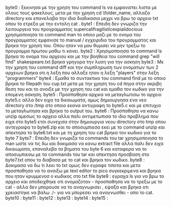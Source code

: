 byte0 : ξεκινησα με την χρηση του command ls να εμφανιστει λιστα με ολους τους φακελους, μετα με την χρηση cd \folder_name, αλλαζα directory και επανελαβα την ιδια διαδικασια μεχρι να βρω το αρχειο txt οπου το ετρεξα με την εντολη cat .
byte1 : Επειδη δεν γνωριζα την λειτουργεια του προγραμματος supercalifragilisticexpialidocious χρησιμοποιησα το command man το οποιο μαζι με το ονομα του προγραμματος εμφανισε το manual / εγχειριδιο του προγραμματος και βρηκα την χρηση του. Οπου ηταν να μου θυμισει να μην τρεξω το προγραμμα πρωτου μαθω τι κανει.
byte2 : Χρησιμοποιησα το command ls βρηκα το ονομα του αρχειου και με την βοηθεια του command grep "will find" shakespeare.txt βρηκα γρηγορα την λυση για την ασκηση
byte3 : Με την χρηση του command diff και την συμπληρωση των ονοματων των 2 αρχειων βρηκα οτι η λεξη που αλλαξε ηταν η λεξη "players" στην λεξη "programmers"
byte4 : Εμαθα το συντακτικο του command find με το οποιο βρηκα το filepath του cup.txt μετα με την χρηση του cd πηγα στην ακριβη θεση του και το ανοιξε με την χρηση του cat και εμαθα τον κωδικο για την επομενη ασκηση.
byte5 : Προσπαθησα αρχικα να μεταγλωτισω το αρχειο byte5.c αλλα δεν ειχα τα δικαιωματα, ομως δημιουργησα ενα νεο directory στο /tmp στο οποιο εκανα αντιγραφη το byte5.c και με επιτυχια το μεταγλωτησα και βρηκα το output του.
byte6 : Προσπαθησα να κανω unzip αμεσως το αρχειο αλλα παλι αντιμετωπισα το ιδιο προβλημα που ειχα στο byte5 ετσι συνεχισα στην δημιουργια νεου directory στο tmp οπου αντεγραψα το byte6.zip και το αποσυμπιεσα εκει με το command unzip και απεκτησα το byte6.txt και με τη χρηση του cat βρηκα τον κωδικο για το byte 7
byte7 : Επειδη δεν γνωριζα τα commands του tar χρησιμοποιησα το man ωστε να τις δω και δοκιμασα να κανω extract file αλλα παλι δεν ειχα δικαιωματα, επαναλεβα τα βηματα του byte 6 και καταφερα να το αποσυμπιεσω με τα commands του tar και απεκτησα προσβαση στο byte7.txt οπου το διαβασα με το cat και βρηκα τον κωδικο.
byte8 : Δοκιμασα να δω τι λεει το txt ομως δεν εγραφε τιποτα και μετα προσπαθησα να το ανοιξω με text editor το pico συγκεκριμενα και βρηκα που ηταν κρυμμενοσ ο κωδικος στο txt file 
byte9 : εγραχα ls για να βρω το αρχειο και αποδειχθηκε οτι ονομαζοταν - προσπαθησα να το τρεξω με το cat - αλλα δεν μπορουσε να το αναγνωρισει , εψαξα και βρηκα οτι χρειαστηκε να βαλω ./- για να μπορεσει να αναγνωσθει - απο το cat.
byte10 : 
byte11 : 
byte12 : 
byte13 : 
byte14 : 
byte15 : 
